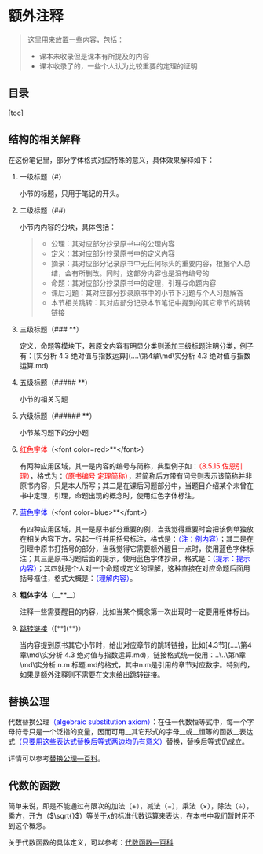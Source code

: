 # 额外注释

>这里用来放置一些内容，包括：
>
>* 课本未收录但是课本有所提及的内容
>* 课本收录了的，一些个人认为比较重要的定理的证明

## 目录

[toc]

## 结构的相关解释

在这份笔记里，部分字体格式对应特殊的意义，具体效果解释如下：

1. 一级标题（#）

   小节的标题，只用于笔记的开头。

2. 二级标题（##）

   小节内内容的分块，具体包括：

   > * 公理：其对应部分抄录原书中的公理内容
   > * 定义：其对应部分抄录原书中的定义内容
   > * 摘录：其对应部分记录原书中无任何标头的重要内容，根据个人总结，会有所删改。同时，这部分内容也是没有编号的
   > * 命题：其对应部分抄录原书中的定理，引理与命题内容
   > * 课后习题：其对应部分抄录原书中的小节下习题与个人习题解答
   > * 本节相关跳转：其对应部分记录本节笔记中提到的其它章节的跳转链接

3. 三级标题（### **）

   定义，命题等模块下，若原文内容有明显分类则添加三级标题注明分类，例子有：[实分析 4.3 绝对值与指数运算](..\..\第4章\md\实分析 4.3 绝对值与指数运算.md)

4. 五级标题（##### **）

   小节的相关习题

5. 六级标题（###### **）

   小节某习题下的分小题

6. <font color=red>红色字体</font>（\<font color=red\>**\</font>）

   有两种应用区域，其一是内容的编号与简称，典型例子如：<font color=red>（8.5.15 佐恩引理）</font>，格式为：<font color=red>（原书编号 定理简称）</font>，若简称后方带有问号则表示该简称并非原书内容，只是本人所写；其二是在课后习题部分中，当题目介绍某个未曾在书中定理，引理，命题出现的概念时，使用红色字体标注。

7. <font color=blue>蓝色字体</font>（\<font color=blue\>**\</font>）

   有四种应用区域，其一是原书部分重要的例，当我觉得重要时会把该例单独放在相关内容下方，另起一行并用括号标注，格式是：<font color=blue>（注：例内容）</font>；其二是在引理中原书打括号的部分，当我觉得它需要额外醒目一点时，使用蓝色字体标注；其三是原书习题后面的提示，使用蓝色字体抄录，格式是：<font color=blue>（提示：提示内容）</font>；其四就是个人对一个命题或定义的理解，这种直接在对应命题后面用括号框住，格式大概是：<font color=blue>（理解内容）</font>。

8. __粗体字体__（\__**__）

   注释一些需要醒目的内容，比如当某个概念第一次出现时一定要用粗体标出。

9. [跳转链接]()（\[\*\*\](\*\*)）

   当内容提到原书其它小节时，给出对应章节的跳转链接，比如[4.3节](..\..\第4章\md\实分析 4.3 绝对值与指数运算.md)，链接格式统一使用：..\\..\第n章\md\实分析 n.m 标题.md的格式，其中n.m是引用的章节对应数字。特别的，如果是额外注释则不需要在文末给出跳转链接。







## 替换公理

代数替换公理<font color=blue>（algebraic substitution axiom）</font>：在任一代数恒等式中，每一个字母符号只是一个泛指的变量，因而可用__其它形式的字母__或__恒等的函数__表达式<font color=blue>（只要用这些表达式替换后等式两边均仍有意义）</font>替换，替换后等式仍成立。

详情可以参考[替换公理—百科](https://baike.baidu.com/item/%E6%9B%BF%E6%8D%A2%E5%85%AC%E7%90%86/19053250)。







## 代数的函数

简单来说，即是不能通过有限次的加法（$+$），减法（$-$），乘法（$\times$），除法（$\div$），乘方，开方（$\sqrt{}$）等关于$x$的标准代数运算来表达，在本书中我们暂时用不到这个概念。

关于代数函数的具体定义，可以参考：[代数函数—百科](https://baike.baidu.com/item/%E4%BB%A3%E6%95%B0%E5%87%BD%E6%95%B0/4005007?fr=aladdin)





